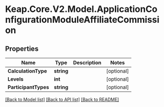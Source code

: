 # Keap.Core.V2.Model.ApplicationConfigurationModuleAffiliateCommission

## Properties

Name | Type | Description | Notes
------------ | ------------- | ------------- | -------------
**CalculationType** | **string** |  | [optional] 
**Levels** | **int** |  | [optional] 
**ParticipantTypes** | **string** |  | [optional] 

[[Back to Model list]](../README.md#documentation-for-models) [[Back to API list]](../README.md#documentation-for-api-endpoints) [[Back to README]](../README.md)


